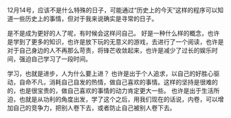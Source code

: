 12月14号，应该不是什么特殊的日子，可能通过“历史上的今天”这样的程序可以知道一些历史上的事情，但对于我来说确实是寻常的日子。

是不是成为更好的人了呢，有时候会这样问自己。
好是一种什么样的概念，也许是学到了更多的知识，也许是放下玩的无意义的游戏，去进行了一个阅读，也许是对于自己身边的人不再那么苛责，将锋芒收敛起来，也许是减少了过长的娱乐时间，强迫自己学习了一段时间。

学习，也就是进步，人为什么要上进？
也许是出于个人追求，以自己的好胜心驱动，自命不凡，消耗自己自发的热情，做自己喜欢的事情。这样的坚持是很难的的，也是很宝贵的，做自己喜欢的事情的动力肯定更大一些。
也许是出于生活所迫，也就是从功利的角度出发，学了这个之后，用我们现在的话说，内卷，可以增加自己的竞争力，把别人卷下去，或者防止自己被别人卷下去。